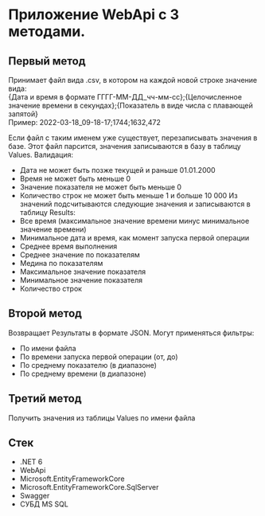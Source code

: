 
# Приложение WebApi с 3 методами. 

## Первый метод 
Принимает файл вида .csv, в котором на каждой новой строке значение вида:<br>
{Дата и время в формате ГГГГ-ММ-ДД_чч-мм-сс};{Целочисленное значение времени в секундах};{Показатель в виде числа с плавающей запятой}<br>
Пример:
2022-03-18_09-18-17;1744;1632,472

Если файл с таким именем уже существует, перезаписывать значения в базе.
Этот файл парсится, значения записываются в базу в таблицу Values. 
Валидация:
- Дата не может быть позже текущей и раньше 01.01.2000
- Время не может быть меньше 0
- Значение показателя не может быть меньше 0
- Количество строк не может быть меньше 1 и больше 10 000
Из значений подсчитываются следующие значения и записываются в таблицу Results:
- Все время (максимальное значение времени минус минимальное значение времени)
- Минимальное дата и время, как момент запуска первой операции
- Среднее время выполнения
- Среднее значение по показателям
- Медина по показателям
- Максимальное значение показателя
- Минимальное значение показателя
- Количество строк

## Второй метод 
Возвращает Результаты в формате JSON. 
Могут применяться фильтры:
- По имени файла
- По времени запуска первой операции (от, до)
- По среднему показателю (в диапазоне)
- По среднему времени (в диапазоне)

## Третий метод
Получить значения из таблицы Values по имени файла

## Стек
- .NET 6
- WebApi
- Microsoft.EntityFrameworkCore
- Microsoft.EntityFrameworkCore.SqlServer
- Swagger
- СУБД MS SQL

